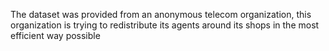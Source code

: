The dataset was provided from an anonymous telecom organization, this organization is trying to redistribute its agents around its shops in the most efficient way possible
